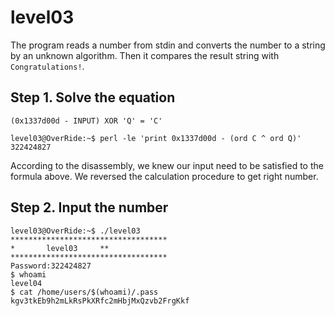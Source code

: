 # level03

The program reads a number from stdin and converts the number to a string by an unknown algorithm. Then it compares the result string with `Congratulations!`.

## Step 1. Solve the equation
```
(0x1337d00d - INPUT) XOR 'Q' = 'C'
```
```
level03@OverRide:~$ perl -le 'print 0x1337d00d - (ord C ^ ord Q)'
322424827
```
According to the disassembly, we knew our input need to be satisfied to the formula above. We reversed the calculation procedure to get right number.

## Step 2. Input the number
```
level03@OverRide:~$ ./level03
***********************************
*		level03		**
***********************************
Password:322424827
$ whoami
level04
$ cat /home/users/$(whoami)/.pass
kgv3tkEb9h2mLkRsPkXRfc2mHbjMxQzvb2FrgKkf
```
